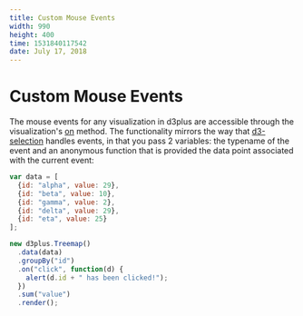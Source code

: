 ```yaml
---
title: Custom Mouse Events
width: 990
height: 400
time: 1531840117542
date: July 17, 2018
---
```


# Custom Mouse Events

The mouse events for any visualization in d3plus are accessible through the visualization's [on](http://d3plus.org/docs/#BaseClass.on) method. The functionality mirrors the way that [d3-selection](https://github.com/d3/d3-selection#handling-events) handles events, in that you pass 2 variables: the typename of the event and an anonymous function that is provided the data point associated with the current event:

```js
var data = [
  {id: "alpha", value: 29},
  {id: "beta", value: 10},
  {id: "gamma", value: 2},
  {id: "delta", value: 29},
  {id: "eta", value: 25}
];

new d3plus.Treemap()
  .data(data)
  .groupBy("id")
  .on("click", function(d) {
    alert(d.id + " has been clicked!");
  })
  .sum("value")
  .render();
```
